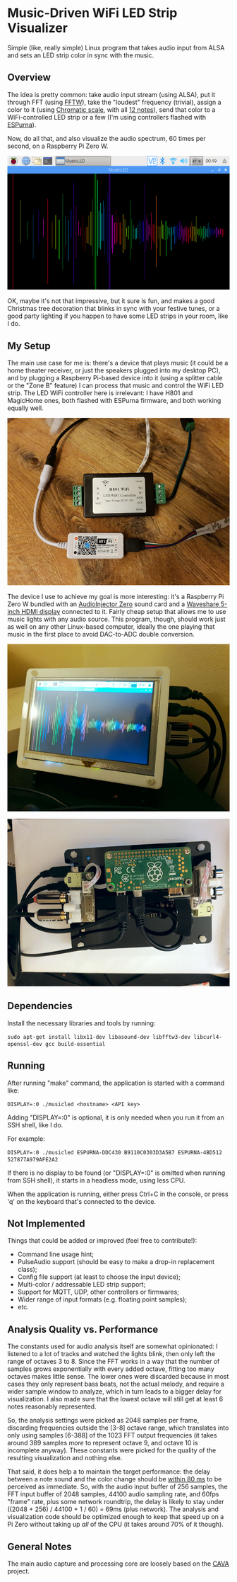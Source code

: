 # Music-Driven WiFi LED Strip Visualizer

Simple (like, really simple) Linux program that takes audio input from ALSA and sets an LED strip color in sync with the music.

## Overview

The idea is pretty common: take audio input stream (using ALSA), put it through FFT (using [FFTW](http://www.fftw.org/)), take the "loudest" frequency (trivial), assign a color to it (using [Chromatic scale](https://en.wikipedia.org/wiki/Chromatic_scale), with all [12 notes](https://www.youtube.com/watch?v=IT9CPoe5LnM)), send that color to a WiFi-controlled LED strip or a few (I'm using controllers flashed with [ESPurna](https://github.com/xoseperez/espurna)).

Now, do all that, and also visualize the audio spectrum, 60 times per second, on a Raspberry Pi Zero W.

![What it looks like](img/screenshot.png)

OK, maybe it's not that impressive, but it sure is fun, and makes a good Christmas tree decoration that blinks in sync with your festive tunes, or a good party lighting if you happen to have some LED strips in your room, like I do.

## My Setup

The main use case for me is: there's a device that plays music (it could be a home theater receiver, or just the speakers plugged into my desktop PC), and by plugging a Raspberry Pi-based device into it (using a splitter cable or the "Zone B" feature) I can process that music and control the WiFi LED strip. The LED WiFi controller here is irrelevant: I have H801 and MagicHome ones, both flashed with ESPurna firmware, and both working equally well.

![LED WiFi controllers](img/espurna.jpg)

The device I use to achieve my goal is more interesting: it's a Raspberry Pi Zero W bundled with an [AudioInjector Zero](https://www.kickstarter.com/projects/1250664710/audio-injector-zero-sound-card-for-the-raspberry-p) sound card and a [Waveshare 5-inch HDMI display](https://www.waveshare.com/5inch-hdmi-lcd-b.htm) connected to it. Fairly cheap setup that allows me to use music lights with any audio source. This program, though, should work just as well on any other Linux-based computer, ideally the one playing that music in the first place to avoid DAC-to-ADC double conversion.

![Visualizer from the front](img/front.jpg)

![Visualizer from the back](img/back.jpg)

## Dependencies

Install the necessary libraries and tools by running:
```
sudo apt-get install libx11-dev libasound-dev libfftw3-dev libcurl4-openssl-dev gcc build-essential
```

## Running

After running "make" command, the application is started with a command like:
```
DISPLAY=:0 ./musicled <hostname> <API key>
```

Adding "DISPLAY=:0" is optional, it is only needed when you run it from an SSH shell, like I do.

For example:
```
DISPLAY=:0 ./musicled ESPURNA-DDC430 B9110C0303D3A5B7 ESPURNA-4BD512 527877A979AFE2A2
```

If there is no display to be found (or "DISPLAY=:0" is omitted when running from SSH shell), it starts in a headless mode, using less CPU.

When the application is running, either press Ctrl+C in the console, or press 'q' on the keyboard that's connected to the device.

## Not Implemented

Things that could be added or improved (feel free to contribute!):

* Command line usage hint;
* PulseAudio support (should be easy to make a drop-in replacement class);
* Config file support (at least to choose the input device);
* Multi-color / addressable LED strip support;
* Support for MQTT, UDP, other controllers or firmwares;
* Wider range of input formats (e.g. floating point samples);
* etc.

## Analysis Quality vs. Performance

The constants used for audio analysis itself are somewhat opinionated: I listened to a lot of tracks and watched the lights blink, then only left the range of octaves 3 to 8. Since the FFT works in a way that the number of samples grows exponentially with every added octave, fitting too many octaves makes little sense. The lower ones were discarded because in most cases they only represent bass beats, not the actual melody, and require a wider sample window to analyze, which in turn leads to a bigger delay for visualization. I also made sure that the lowest octave will still get at least 6 notes reasonably represented.

So, the analysis settings were picked as 2048 samples per frame, discarding frequencies outside the [3-8] octave range, which translates into only using samples [6-388] of the 1023 FFT output frequencies (it takes around 389 samples *more* to represent octave 9, and octave 10 is incomplete anyway). These constants were picked for the quality of the resulting visualization and nothing else.

That said, it does help a to maintain the target performance: the delay between a note sound and the color change should be [within 80 ms](https://paulbakaus.com/tutorials/performance/the-illusion-of-speed/) to be perceived as immediate. So, with the audio input buffer of 256 samples, the FFT input buffer of 2048 samples, 44100 audio sampling rate, and 60fps "frame" rate, plus some network roundtrip, the delay is likely to stay under ((2048 + 256) / 44100 + 1 / 60) = 69ms (plus network). The analysis and visualization code should be optimized enough to keep that speed up on a Pi Zero without taking up *all* of the CPU (it takes around 70% of it though).

## General Notes

The main audio capture and processing core are loosely based on the [CAVA](https://github.com/karlstav/cava) project.
